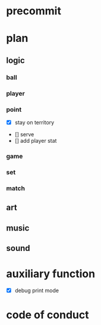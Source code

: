 # precommit

# plan
## logic
### ball
### player
### point
- [x] stay on territory
- [] serve
- [] add player stat

### game
### set
### match

## art

## music

## sound

# auxiliary function
- [X] debug print mode

# code of conduct
